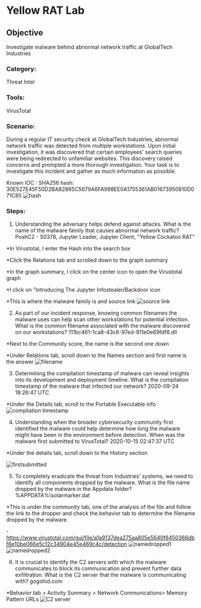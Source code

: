 # Yellow RAT Lab

## Objective
Investigate malware behind abnormal network traffic at GlobalTech Industries

### Category: 
Threat Intel

### Tools: 
VirusTotal

### Scenario:
During a regular IT security check at GlobalTech Industries, abnormal network traffic was detected from multiple workstations. Upon initial investigation, it was discovered that certain employees' search queries were being redirected to unfamiliar websites. This discovery raised concerns and prompted a more thorough investigation. Your task is to investigate this incident and gather as much information as possible.

Known IOC : SHA256 hash:
30E527E45F50D2BA82865C5679A6FA998EE0A1755361AB01673950810D071C85
![hash](https://github.com/user-attachments/assets/66894334-b514-472a-900b-69b332651f33)


### Steps:
1. Understanding the adversary helps defend against attacks. What is the name of the malware family that causes abnormal network traffic? PoshC2 - S0378, Jupyter Loader, Jupyter Client, "Yellow Cockatoo RAT"

*In Virustotal, I enter the Hash into the search box

*Click the Relations tab and scrolled down to the graph summary

*In the graph summary, I click on the center icon to open the Virustotal graph

*I click on "Introducing The Jupyter Infostealer/Backdoor icon

*This is where the malware family is and source link
![source link](https://github.com/user-attachments/assets/17f519f5-440e-4af1-9978-ccd2f44fb246)

2. As part of our incident response, knowing common filenames the malware uses can help scan other workstations for potential infection. What is the common filename associated with the malware discovered on our workstations? 111bc461-1ca8-43c6-97ed-911e0e69fdf8.dll
	
 *Next to the Community score, the name is the second one down
	
 *Under Relations tab, scroll down to the Names section and first name is the answer
 ![filename](https://github.com/user-attachments/assets/59a11595-0e2a-4e38-a22d-a10e9bb127ff)

3. Determining the compilation timestamp of malware can reveal insights into its development and deployment timeline. What is the compilation timestamp of the malware that infected our network? 2020-09-24 18:26:47 UTC
	
*Under the Details tab, scroll to the Portable Executable info
![compliation timestamp](https://github.com/user-attachments/assets/65d26e71-c0a4-4e07-9aaf-640990987ecb)

4.  Understanding when the broader cybersecurity community first identified the malware could help determine how long the malware might have been in the environment before detection. When was the malware first submitted to VirusTotal? 2020-10-15 02:47:37 UTC
	
*Under the details tab, scroll down to the History section

 ![firstsubmitted](https://github.com/user-attachments/assets/f3cb6b16-2326-4f1a-93f6-733c8c8ba299)

5. To completely eradicate the threat from Industries’ systems, we need to identify all components dropped by the malware. What is the file name dropped by the malware in the Appdata folder? %APPDATA%\solarmarker.dat
	
 *This is under the community tab, one of the analysis of the file and follow the link to the dropper and check the behavior tab to determine the filename dropped by the malware.
	
 -https://www.virustotal.com/gui/file/a1a9137dea275aa805e5640f6450366dbf6e10be066e5c12c34904e45e469c4c/detection
![namedropped1](https://github.com/user-attachments/assets/8dbf4122-e553-4eef-86a2-1fa1e491fb44)
![namedropped2](https://github.com/user-attachments/assets/d02ca764-0f59-4cd2-b547-6b0d6386bea6)

6. It is crucial to identify the C2 servers with which the malware communicates to block its communication and prevent further data exfiltration. What is the C2 server that the malware is communicating with? gogohid.com
	
*Behavior tab > Activity Summary > Network Communications> Memory Pattern URLs
![C2 server](https://github.com/user-attachments/assets/dcb4d690-e81d-46ee-add0-35b54d8141ab)
